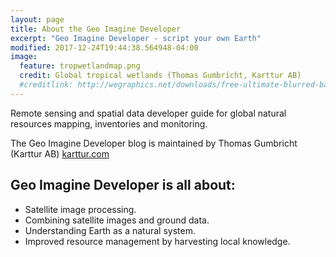 ```yaml
---
layout: page
title: About the Geo Imagine Developer
excerpt: "Geo Imagine Developer - script your own Earth"
modified: 2017-12-24T19:44:38.564948-04:00
image:
  feature: tropwetlandmap.png
  credit: Global tropical wetlands (Thomas Gumbricht, Karttur AB)
  #creditlink: http://wegraphics.net/downloads/free-ultimate-blurred-background-pack/
---
```


Remote sensing and spatial data developer guide for global natural resources mapping, inventories and monitoring.

The Geo Imagine Developer blog is maintained by Thomas Gumbricht (Karttur AB) [karttur.com](https://karttur.com/)

## Geo Imagine Developer is all about:

* Satellite image processing.
* Combining satellite images and ground data.
* Understanding Earth as a natural system.
* Improved resource management by harvesting local knowledge.
